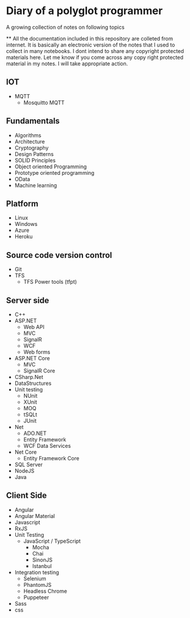 # Diary of a polyglot programmer

A growing collection of notes on following topics

** All the documentation included in this repository are colleted from internet. It is basically an electronic version of the notes that I used to collect in many notebooks. I dont intend to share any copyright protected materials here. Let me know if you come across any copy right protected material in my notes. I will take appropriate action.

## IOT

* MQTT
  * Mosquitto MQTT

## Fundamentals

* Algorithms
* Architecture
* Cryptography
* Design Patterns
* SOLID Principles
* Object oriented Programming
* Prototype oriented programming
* OData
* Machine learning

## Platform

* Linux
* Windows
* Azure
* Heroku

## Source code version control

* Git
* TFS
  * TFS Power tools (tfpt)

## Server side

* C++
* ASP.NET
  * Web API
  * MVC
  * SignalR
  * WCF
  * Web forms
* ASP.NET Core
  * MVC
  * SignalR Core
* CSharp.Net
* DataStructures
* Unit testing
  * NUnit
  * XUnit
  * MOQ
  * tSQLt
  * JUnit
* Net
  * ADO.NET
  * Entity Framework
  * WCF Data Services
* Net Core
  * Entity Framework Core
* SQL Server
* NodeJS
* Java

## Client Side

* Angular
* Angular Material
* Javascript
* RxJS
* Unit Testing
  * JavaScript / TypeScript
    * Mocha
    * Chai
    * SinonJS
    * Istanbul
* Integration testing
  * Selenium
  * PhantomJS
  * Headless Chrome
  * Puppeteer
* Sass
* css